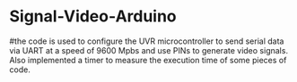 # Signal-Video-Arduino
#the code is used to configure the UVR microcontroller to send serial data via UART at a speed of 9600 Mpbs and use PINs to generate video signals. Also implemented a timer to measure the execution time of some pieces of code.
